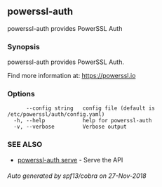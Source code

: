 ## powerssl-auth

powerssl-auth provides PowerSSL Auth

### Synopsis

powerssl-auth provides PowerSSL Auth.

Find more information at: https://powerssl.io

### Options

```
      --config string   config file (default is /etc/powerssl/auth/config.yaml)
  -h, --help            help for powerssl-auth
  -v, --verbose         Verbose output
```

### SEE ALSO

* [powerssl-auth serve](powerssl-auth_serve.md)	 - Serve the API

###### Auto generated by spf13/cobra on 27-Nov-2018
